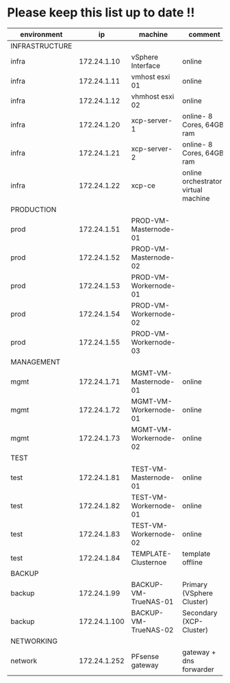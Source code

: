 # Please keep this list up to date !!

|**environment**| **ip** | **machine** | **comment** |
|---|---|---|---|
| INFRASTRUCTURE |
| infra | 172.24.1.10 | vSphere Interface | online |
| infra | 172.24.1.11 | vmhost esxi 01 | online |
| infra | 172.24.1.12 | vhmhost esxi 02 | online |
| infra | 172.24.1.20 | xcp-server-1| online-  8 Cores, 64GB ram |
| infra | 172.24.1.21 | xcp-server-2 | online- 8 Cores, 64GB ram|
| infra | 172.24.1.22 | xcp-ce | online orchestrator- virtual machine |
| PRODUCTION |
| prod | 172.24.1.51 | PROD-VM-Masternode-01 | |
| prod | 172.24.1.52 | PROD-VM-Masternode-02 | |
| prod | 172.24.1.53 | PROD-VM-Workernode-01 | |
| prod | 172.24.1.54 | PROD-VM-Workernode-02 | |
| prod | 172.24.1.55 | PROD-VM-Workernode-03 | |
| MANAGEMENT |
| mgmt | 172.24.1.71 | MGMT-VM-Masternode-01 | online |
| mgmt | 172.24.1.72 | MGMT-VM-Workernode-01 | online |
| mgmt | 172.24.1.73 | MGMT-VM-Workernode-02 | online |
| TEST |
| test | 172.24.1.81 | TEST-VM-Masternode-01 | online |
| test | 172.24.1.82 | TEST-VM-Workernode-01 | online |
| test | 172.24.1.83 | TEST-VM-Workernode-02 | online |
| test | 172.24.1.84 | TEMPLATE-Clusternoe | template offline |
| BACKUP |
| backup | 172.24.1.99 | BACKUP-VM-TrueNAS-01 | Primary (VSphere Cluster) |
| backup | 172.24.1.100 | BACKUP-VM-TrueNAS-02 | Secondary (XCP-Cluster) |
| NETWORKING |
| network | 172.24.1.252 | PFsense gateway| gateway + dns forwarder |
